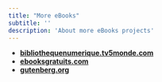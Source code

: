```yaml
---
title: "More eBooks"
subtitle: ''
description: 'About more eBooks projects'
---
```



- [**bibliothequenumerique.tv5monde.com**](https://bibliothequenumerique.tv5monde.com)
- [**ebooksgratuits.com**](https://www.ebooksgratuits.com)
- [**gutenberg.org**](https://www.gutenberg.org)
